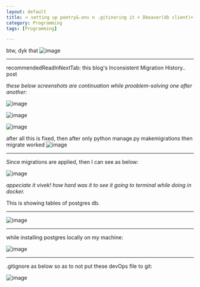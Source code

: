 ```yaml
---
layout: default
title: 🔥 setting up poetry&.env n .gitinoring it + Dbeaver(db client)+ vscode syncing these envConfiguration 
category: Programming
tags: [Programming]

---
```

btw, dyk that 
![image](https://github.com/user-attachments/assets/9db2ec5d-09cf-4106-a115-403102132eb0)

---
recommendedReadInNextTab: this blog's Inconsistent Migration History.. post

_these below screenshots are continuation while prooblem-solving one after another:_

![image](https://github.com/user-attachments/assets/ffa34c44-794b-4455-9d22-27bd838e1260)

![image](https://github.com/user-attachments/assets/14731059-3338-4504-8f9f-d7c05d05ab3e)

![image](https://github.com/user-attachments/assets/608e225d-d87c-41ec-ba8f-8a1d0c86894e)

after all this is fixed, then after only python manage.py makemigrations then migrate worked
![image](https://github.com/user-attachments/assets/19c90cad-b3cc-43cf-823f-250790bec9b7)

---
Since migrations are applied, then I can see as below:

![image](https://github.com/user-attachments/assets/dd31f6e7-2959-42c6-977b-80b82a833775)

_appeciate it vivek! how hard was it to see it going to terminal while doing in docker._ 

This is showing tables of postgres db. 

---
![image](https://github.com/user-attachments/assets/028ab528-ab12-4afc-b02f-52649f0a769a)

---
while installing postgres locally on my machine:

![image](https://github.com/user-attachments/assets/5a2409ea-7ec8-4dda-b7a5-49c6eb08f3f3)

---
.gitignore as below so as to not put these devOps file to git:

![image](https://github.com/user-attachments/assets/08e69ff8-ee96-40ab-8b44-b491d3494850)


